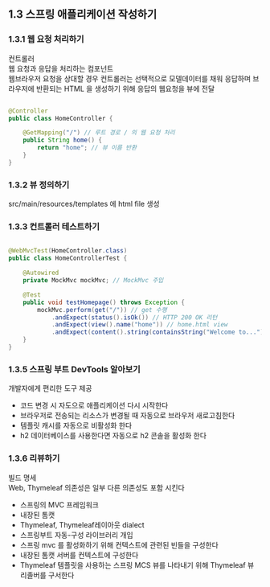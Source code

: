 ## 1.3 스프링 애플리케이션 작성하기
###  1.3.1 웹 요청 처리하기
컨트롤러 <br>
웹 요청과 응답을 처리하는 컴포넌트<br>
웹브라우저 요청을 상대할 경우 컨트롤러는 선택적으로 모델데이터를 채워 응답하며 브라우저에 반환되는 HTML 을 생성하기 위해 응답의 웹요청을 뷰에 전달<br>

~~~java

@Controller
public class HomeController {

    @GetMapping("/") // 루트 경로 / 의 웹 요청 처리
    public String home() {
        return "home"; // 뷰 이름 반환
    }
}

~~~

###  1.3.2 뷰 정의하기
src/main/resources/templates 에 html file 생성<br>

### 1.3.3 컨트롤러 테스트하기

~~~java

@WebMvcTest(HomeController.class)
public class HomeControllerTest {

    @Autowired
    private MockMvc mockMvc; // MockMvc 주입

    @Test
    public void testHomepage() throws Exception {
        mockMvc.perform(get("/")) // get 수행
            .andExpect(status().isOk()) // HTTP 200 OK 리턴
            .andExpect(view().name("home")) // home.html view 
            .andExpect(content().string(containsString("Welcome to..."))); // Welcome to... 텍스트 포함
    }
}

~~~

### 1.3.5 스프링 부트 DevTools 알아보기
개발자에게 편리한 도구 제공 <br>

- 코드 변경 시 자도으로 애플리케이션 다시 시작한다 
- 브라우저로 전송되는 리소스가 변경될 때 자동으로 브라우저 새로고침한다
- 템플릿 캐시를 자동으로 비활성화 한다
- h2 데이터베이스를 사용한다면 자동으로 h2 콘솔을 활성화 한다

### 1.3.6 리뷰하기
빌드 명세 <br>
Web, Thymeleaf 의존성은 일부 다른 의존성도 포함 시킨다<br>

- 스프링의 MVC 프레임워크
- 내장된 톰캣
- Thymeleaf, Thymeleaf레이아웃 dialect
- 스프링부트 자동-구성 라이브러리 개입
- 스프링 mvc 를 활성화하기 위해 컨텍스트에 관련된 빈들을 구성한다
- 내장된 톰캣 서버를 컨텍스트에 구성한다
- Thymeleaf 템플릿을 사용하는 스프링 MCS 뷰를 나타내기 위해 Thymeleaf 뷰 리졸버를 구서한다
